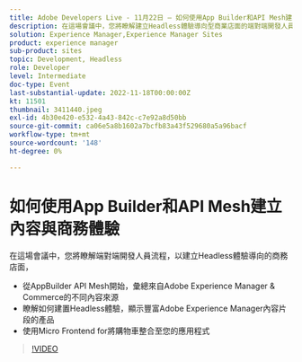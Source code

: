 ```yaml
---
title: Adobe Developers Live - 11月22日 — 如何使用App Builder和API Mesh建立內容和Commerce體驗
description: 在這場會議中，您將瞭解建立Headless體驗導向型商業店面的端對端開發人員流程，從AppBuilder API Mesh開始，以彙總Adobe Experience Manager和Commerce的不同內容來源瞭解如何建立Headless體驗，顯示擴充了Adobe Experience Manager內容片段的產品使用Micro Frontend將購物車整合到您的應用程式中
solution: Experience Manager,Experience Manager Sites
product: experience manager
sub-product: sites
topic: Development, Headless
role: Developer
level: Intermediate
doc-type: Event
last-substantial-update: 2022-11-18T00:00:00Z
kt: 11501
thumbnail: 3411440.jpeg
exl-id: 4b30e420-e532-4a43-842c-c7e92a8d50bb
source-git-commit: ca06e5a8b1602a7bcfb83a43f529680a5a96bacf
workflow-type: tm+mt
source-wordcount: '148'
ht-degree: 0%

---
```


# 如何使用App Builder和API Mesh建立內容與商務體驗

在這場會議中，您將瞭解端對端開發人員流程，以建立Headless體驗導向的商務店面，

* 從AppBuilder API Mesh開始，彙總來自Adobe Experience Manager &amp; Commerce的不同內容來源
* 瞭解如何建置Headless體驗，顯示豐富Adobe Experience Manager內容片段的產品
* 使用Micro Frontend for將購物車整合至您的應用程式

>[!VIDEO](https://video.tv.adobe.com/v/3411440/?quality=12&learn=on)
